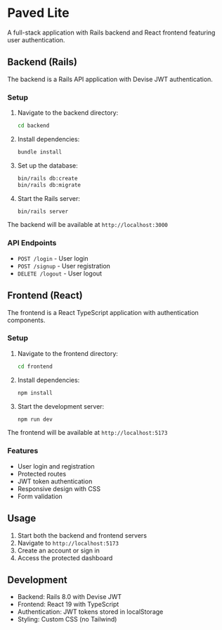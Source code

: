 # Paved Lite

A full-stack application with Rails backend and React frontend featuring user authentication.

## Backend (Rails)

The backend is a Rails API application with Devise JWT authentication.

### Setup

1. Navigate to the backend directory:

   ```bash
   cd backend
   ```

2. Install dependencies:

   ```bash
   bundle install
   ```

3. Set up the database:

   ```bash
   bin/rails db:create
   bin/rails db:migrate
   ```

4. Start the Rails server:
   ```bash
   bin/rails server
   ```

The backend will be available at `http://localhost:3000`

### API Endpoints

- `POST /login` - User login
- `POST /signup` - User registration
- `DELETE /logout` - User logout

## Frontend (React)

The frontend is a React TypeScript application with authentication components.

### Setup

1. Navigate to the frontend directory:

   ```bash
   cd frontend
   ```

2. Install dependencies:

   ```bash
   npm install
   ```

3. Start the development server:
   ```bash
   npm run dev
   ```

The frontend will be available at `http://localhost:5173`

### Features

- User login and registration
- Protected routes
- JWT token authentication
- Responsive design with CSS
- Form validation

## Usage

1. Start both the backend and frontend servers
2. Navigate to `http://localhost:5173`
3. Create an account or sign in
4. Access the protected dashboard

## Development

- Backend: Rails 8.0 with Devise JWT
- Frontend: React 19 with TypeScript
- Authentication: JWT tokens stored in localStorage
- Styling: Custom CSS (no Tailwind)
